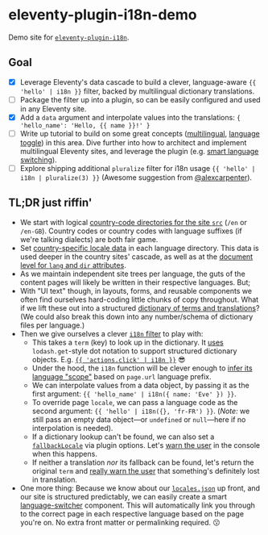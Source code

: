 # eleventy-plugin-i18n-demo

Demo site for [`eleventy-plugin-i18n`](https://github.com/adamduncan/eleventy-plugin-i18n).

## Goal

- [x] Leverage Eleventy's data cascade to build a clever, language-aware `{{ 'hello' | i18n }}` filter, backed by multilingual dictionary translations.
- [ ] Package the filter up into a plugin, so can be easily configured and used in any Eleventy site.
- [x] Add a `data` argument and interpolate values into the translations: `{ 'hello_name': 'Hello, {{ name }}!' }`
- [ ] Write up tutorial to build on some great concepts ([multilingual](https://www.webstoemp.com/blog/multilingual-sites-eleventy/), [language toggle](https://www.webstoemp.com/blog/language-switcher-multilingual-jamstack-sites/)) in this area. Dive further into how to architect and implement multilingual Eleventy sites, and leverage the plugin (e.g. [smart language switching](https://github.com/adamduncan/eleventy-plugin-i18n-demo/blob/master/src/_includes/components/language-selector.njk)).
- [ ] Explore shipping additional `pluralize` filter for i18n usage `{{ 'hello' | i18n | pluralize(3) }}` (Awesome suggestion from [@alexcarpenter](https://github.com/alexcarpenter)).

## TL;DR just riffin'

- We start with logical [country-code directories for the site `src`](https://github.com/adamduncan/eleventy-plugin-i18n-demo/tree/master/src) (`/en` or `/en-GB`). Country codes or country codes with language suffixes (if we're talking dialects) are both fair game.
- Set [country-specific locale data](https://github.com/adamduncan/eleventy-plugin-i18n-demo/blob/master/src/en-GB/en-GB.json) in each language directory. This data is used deeper in the country sites' cascade, as well as at the [document level for `lang` and `dir` attributes](https://github.com/adamduncan/eleventy-plugin-i18n-demo/blob/master/src/_includes/layouts/base.njk#L2).
- As we maintain independent site trees per language, the guts of the content pages will likely be written in their respective languages. But;
- With "UI text" though, in layouts, forms, and reusable components we often find ourselves hard-coding little chunks of copy throughout. What if we lift these out into a structured [dictionary of terms and translations](https://github.com/adamduncan/eleventy-plugin-i18n-demo/blob/master/src/_data/i18n/index.js)? (We could also break this down into any number/schema of dictionary files per language.)
- Then we give ourselves a clever [`i18n` filter](https://github.com/adamduncan/eleventy-plugin-i18n-demo/blob/master/src/_11ty/filters/i18n.js) to play with:
  - This takes a `term` (key) to look up in the dictionary. It [uses](https://github.com/adamduncan/eleventy-plugin-i18n-demo/blob/master/src/_11ty/filters/i18n.js#L28) `lodash.get`-style dot notation to support structured dictionary objects. E.g. [`{{ 'actions.click' | i18n }}`](https://github.com/adamduncan/eleventy-plugin-i18n-demo/blob/master/src/_data/i18n/index.js#L39-L50) :sunglasses:
  - Under the hood, the `i18n` function will be clever enough to [infer its language "scope"](https://github.com/adamduncan/eleventy-plugin-i18n-demo/blob/master/src/_11ty/filters/i18n.js#L23) based on `page.url` language prefix.
  - We can interpolate values from a data object, by passing it as the first argument: `{{ 'hello_name' | i18n({ name: 'Eve' }) }}`.
  - To override page `locale`, we can pass a language code as the second argument: `{{ 'hello' | i18n({}, 'fr-FR') }}`. (_Note:_ we still pass an empty data object—or `undefined` or `null`—here if no interpolation is needed).
  - If a dictionary lookup can't be found, we can also set a [`fallbackLocale`](https://github.com/adamduncan/eleventy-plugin-i18n-demo/blob/master/.eleventy.js#L16) via plugin options. Let's [warn the user](https://github.com/adamduncan/eleventy-plugin-i18n-demo/blob/master/src/_11ty/filters/i18n.js#L33-37) in the console when this happens.
  - If neither a translation _nor_ its fallback can be found, let's return the original `term` and [really warn the user](https://github.com/adamduncan/eleventy-plugin-i18n-demo/blob/master/src/_11ty/filters/i18n.js#L46-L50) that something's definitely lost in translation.
- One more thing: Because we know about our [`locales.json`](https://github.com/adamduncan/eleventy-plugin-i18n-demo/blob/master/src/_data/locales.js) up front, and our site is structured predictably, we can easily create a smart [language-switcher](https://github.com/adamduncan/eleventy-plugin-i18n-demo/blob/master/src/_includes/components/language-selector.njk) component. This will automatically link you through to the correct page in each respective language based on the page you're on. No extra front matter or permalinking required. :kissing:
